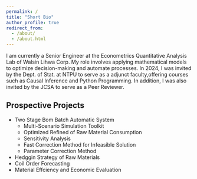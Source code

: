 ```yaml
---
permalink: /
title: "Short Bio"
author_profile: true
redirect_from: 
  - /about/
  - /about.html
---
```


I am currently a Senior Engineer at the Econometrics Quantitative Analysis Lab of Walsin Lihwa Corp. My role involves applying mathematical models to optimize decision-making and automate processes. In 2024, I was invited by the Dept. of Stat. at NTPU to serve as a adjunct faculty,offering courses such as Causal Inference and Python Programming. In addition, I was also invited by the JCSA to serve as a Peer Reviewer.

Prospective Projects
------
 * Two Stage Bom Batch Automatic System
   * Multi-Scenario Simulation Toolkit
   * Optimized Refined of Raw Material Consumption
   * Sensitivity Analysis
   * Fast Correction Method for Infeasible Solution
   * Parameter Correction Method
 * Hedggin Strategy of Raw Materials
 * Coil Order Forecasting
 * Material Effciency and Economic Evaluation
